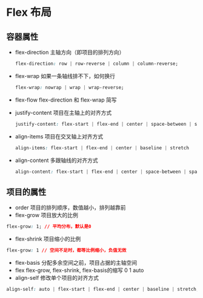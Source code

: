 # Flex 布局



## 容器属性

- flex-direction   主轴方向（即项目的排列方向）

  ```css
  flex-direction: row | row-reverse | column | column-reverse;
  ```

- flex-wrap   如果一条轴线排不下，如何换行

  ```css
  flex-wrap: nowrap | wrap | wrap-reverse;
  ```

- flex-flow   flex-direction 和 flex-wrap 简写

- justify-content   项目在主轴上的对齐方式

  ```css
  justify-content: flex-start | flex-end | center | space-between | space-around
  ```

- align-items    项目在交叉轴上对齐方式

  ```css
  align-items: flex-start | flex-end | center | baseline | stretch
  ```

- align-content    多跟轴线的对齐方式

  ```css
  align-content: flex-start | flex-end | center | space-between | space-around | stretch;
  ```



## 项目的属性

- order    项目的排列顺序，数值越小，排列越靠前
- flex-grow    项目放大的比例

```css
flex-grow: 1; // 平均分布，默认是0
```

- flex-shrink    项目缩小的比例

```css
flex-grow: 1 // 空间不足时，都等比例缩小，负值无效
```

- flex-basis    分配多余空间之前，项目占据的主轴空间
- flex    flex-grow, flex-shrink, flex-basis的缩写 0 1 auto
- align-self    修改单个项目的对齐方式

```css
align-self: auto | flex-start | flex-end | center | baseline | stretch;
```

